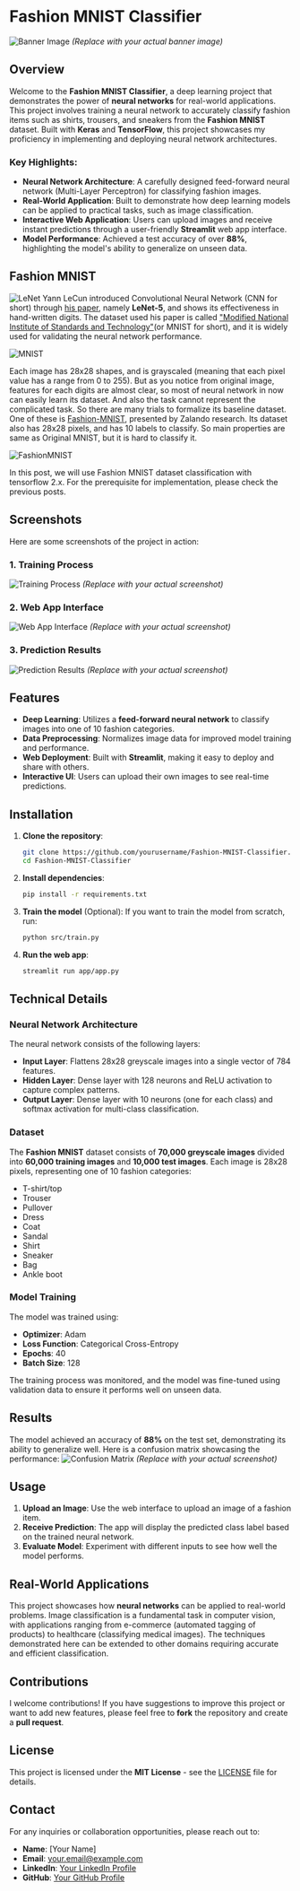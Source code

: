 

# **Fashion MNIST Classifier**

![Banner Image](assets/banner_image.png) *(Replace with your actual banner image)*



## **Overview**
Welcome to the **Fashion MNIST Classifier**, a deep learning project that demonstrates the power of **neural networks** for real-world applications. This project involves training a neural network to accurately classify fashion items such as shirts, trousers, and sneakers from the **Fashion MNIST** dataset. Built with **Keras** and **TensorFlow**, this project showcases my proficiency in implementing and deploying neural network architectures.

### **Key Highlights:**
- **Neural Network Architecture**: A carefully designed feed-forward neural network (Multi-Layer Perceptron) for classifying fashion images.
- **Real-World Application**: Built to demonstrate how deep learning models can be applied to practical tasks, such as image classification.
- **Interactive Web Application**: Users can upload images and receive instant predictions through a user-friendly **Streamlit** web app interface.
- **Model Performance**: Achieved a test accuracy of over **88%**, highlighting the model's ability to generalize on unseen data.

## Fashion MNIST
![LeNet](image/LeNet_Original_Image.jpg)
Yann LeCun introduced Convolutional Neural Network (CNN for short) through [his paper](http://yann.lecun.com/exdb/publis/pdf/lecun-01a.pdf), namely **LeNet-5**, and shows its effectiveness in hand-written digits. The dataset used his paper is called ["Modified National Institute of Standards and Technology"](http://yann.lecun.com/exdb/mnist/)(or MNIST for short), and it is widely used for validating the neural network performance. 

![MNIST](image/220px-MnistExamples.png)

Each image has 28x28 shapes, and is grayscaled (meaning that each pixel value has a range from 0 to 255). But as you notice from original image, features for each digits are almost clear, so most of neural network in now can easily learn its dataset. And also the task cannot represent the complicated task. So there are many trials to formalize its baseline dataset. One of these is [Fashion-MNIST](https://www.kaggle.com/zalando-research/fashionmnist), presented by Zalando research. Its dataset also has 28x28 pixels, and has 10 labels to classify. So main properties are same as Original MNIST, but it is hard to classify it. 

![FashionMNIST](image/fashionMNIST.png)

In this post, we will use Fashion MNIST dataset classification with tensorflow 2.x. For the prerequisite for implementation, please check the previous posts.

## **Screenshots**
Here are some screenshots of the project in action:

### **1. Training Process**
![Training Process](assets/training_process.png) *(Replace with your actual screenshot)*

### **2. Web App Interface**
![Web App Interface](assets/web_app_interface.png) *(Replace with your actual screenshot)*

### **3. Prediction Results**
![Prediction Results](assets/prediction_results.png) *(Replace with your actual screenshot)*

## **Features**
- **Deep Learning**: Utilizes a **feed-forward neural network** to classify images into one of 10 fashion categories.
- **Data Preprocessing**: Normalizes image data for improved model training and performance.
- **Web Deployment**: Built with **Streamlit**, making it easy to deploy and share with others.
- **Interactive UI**: Users can upload their own images to see real-time predictions.

## **Installation**

1. **Clone the repository**:
    ```bash
    git clone https://github.com/yourusername/Fashion-MNIST-Classifier.git
    cd Fashion-MNIST-Classifier
    ```

2. **Install dependencies**:
    ```bash
    pip install -r requirements.txt
    ```

3. **Train the model** (Optional):
    If you want to train the model from scratch, run:
    ```bash
    python src/train.py
    ```

4. **Run the web app**:
    ```bash
    streamlit run app/app.py
    ```

## **Technical Details**

### **Neural Network Architecture**
The neural network consists of the following layers:
- **Input Layer**: Flattens 28x28 greyscale images into a single vector of 784 features.
- **Hidden Layer**: Dense layer with 128 neurons and ReLU activation to capture complex patterns.
- **Output Layer**: Dense layer with 10 neurons (one for each class) and softmax activation for multi-class classification.

### **Dataset**
The **Fashion MNIST** dataset consists of **70,000 greyscale images** divided into **60,000 training images** and **10,000 test images**. Each image is 28x28 pixels, representing one of 10 fashion categories:
- T-shirt/top
- Trouser
- Pullover
- Dress
- Coat
- Sandal
- Shirt
- Sneaker
- Bag
- Ankle boot

### **Model Training**
The model was trained using:
- **Optimizer**: Adam
- **Loss Function**: Categorical Cross-Entropy
- **Epochs**: 40
- **Batch Size**: 128

The training process was monitored, and the model was fine-tuned using validation data to ensure it performs well on unseen data.

## **Results**
The model achieved an accuracy of **88%** on the test set, demonstrating its ability to generalize well. Here is a confusion matrix showcasing the performance:
![Confusion Matrix](assets/confusion_matrix.png) *(Replace with your actual screenshot)*

## **Usage**
1. **Upload an Image**: Use the web interface to upload an image of a fashion item.
2. **Receive Prediction**: The app will display the predicted class label based on the trained neural network.
3. **Evaluate Model**: Experiment with different inputs to see how well the model performs.

## **Real-World Applications**
This project showcases how **neural networks** can be applied to real-world problems. Image classification is a fundamental task in computer vision, with applications ranging from e-commerce (automated tagging of products) to healthcare (classifying medical images). The techniques demonstrated here can be extended to other domains requiring accurate and efficient classification.

## **Contributions**
I welcome contributions! If you have suggestions to improve this project or want to add new features, please feel free to **fork** the repository and create a **pull request**.

## **License**
This project is licensed under the **MIT License** - see the [LICENSE](LICENSE) file for details.

## **Contact**
For any inquiries or collaboration opportunities, please reach out to:
- **Name**: [Your Name]
- **Email**: your.email@example.com
- **LinkedIn**: [Your LinkedIn Profile](https://www.linkedin.com/in/yourprofile)
- **GitHub**: [Your GitHub Profile](https://github.com/yourusername)

